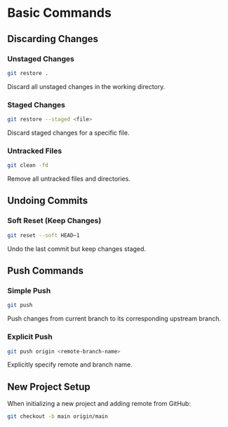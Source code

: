# Basic Commands

## Discarding Changes

### Unstaged Changes
```bash
git restore .
```
Discard all unstaged changes in the working directory.

### Staged Changes
```bash
git restore --staged <file>
```
Discard staged changes for a specific file.

### Untracked Files
```bash
git clean -fd
```
Remove all untracked files and directories.

## Undoing Commits

### Soft Reset (Keep Changes)
```bash
git reset --soft HEAD~1
```
Undo the last commit but keep changes staged.

## Push Commands

### Simple Push
```bash
git push
```
Push changes from current branch to its corresponding upstream branch.

### Explicit Push
```bash
git push origin <remote-branch-name>
```
Explicitly specify remote and branch name.

## New Project Setup

When initializing a new project and adding remote from GitHub:

```bash
git checkout -b main origin/main
```
